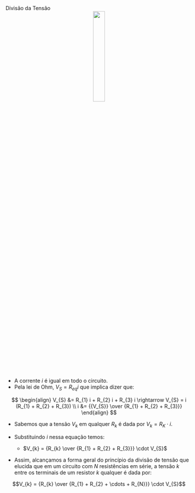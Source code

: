 <div class="cabecalho large">
Divisão da Tensão
</div>
<div class="conteudo small">

<center>
    <img src="https://cdn.kastatic.org/ka-perseus-images/7c02d028f874842f69e5967b3972ab2e35ec21cf.svg" class="transparent" width="25%">
</center>

- A corrente $i$ é igual em todo o circuito.
- Pela lei de Ohm, $V_{S} = R_{eq} i$ que implica dizer que:

$$ 
\begin{align}
V_{S} &= R_{1} i + R_{2} i + R_{3} i \rightarrow V_{S} = i (R_{1} + R_{2} + R_{3}) \\
i &= {{V_{S}} \over {R_{1} + R_{2} + R_{3}}}
\end{align}
$$

- Sabemos que a tensão $V_{k}$ em qualquer $R_{k}$ é dada por $V_{k} = R_{K} \cdot i$.
- Substituindo $i$ nessa equação temos:
    - $V_{k} = {R_{k} \over {R_{1} + R_{2} + R_{3}}} \cdot V_{S}$

- Assim, alcançamos a forma geral do princípio da divisão de tensão que elucida que em um circuito com $N$ resistências em série, a tensão $k$ entre os terminais de um resistor $k$ qualquer é dada por:

$$V_{k} = {R_{k} \over {R_{1} + R_{2} + \cdots + R_{N}}} \cdot V_{S}$$

</div>
